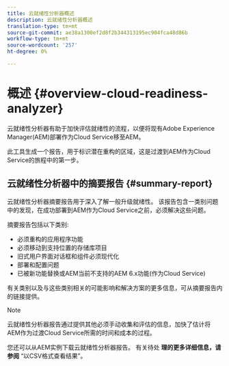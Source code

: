 ```yaml
---
title: 云就绪性分析器概述
description: 云就绪性分析器概述
translation-type: tm+mt
source-git-commit: ae38a1300ef2d8f2b344313195ec904fca48d86b
workflow-type: tm+mt
source-wordcount: '257'
ht-degree: 0%

---
```



# 概述 {#overview-cloud-readiness-analyzer}

云就绪性分析器有助于加快评估就绪性的流程，以便将现有Adobe Experience Manager(AEM)部署作为Cloud Service移至AEM。

此工具生成一个报告，用于标识潜在重构的区域，这是过渡到AEM作为Cloud Service的旅程中的第一步。

## 云就绪性分析器中的摘要报告 {#summary-report}

云就绪性分析器摘要报告用于深入了解一般升级就绪性。 该报告包含一类别问题中的发现，在成功部署到AEM作为Cloud Service之前，必须解决这些问题。

摘要报告包括以下类别:

* 必须重构的应用程序功能
* 必须移动到支持位置的存储库项目
* 旧式用户界面对话框和组件必须现代化
* 部署和配置问题
* 已被新功能替换或AEM当前不支持的AEM 6.x功能(作为Cloud Service)

有关类别以及与这些类别相关的可能影响和解决方案的更多信息，可从摘要报告内的链接提供。

>[!NOTE]
>云就绪性分析器报告通过提供其他必须手动收集和评估的信息，加快了估计将AEM作为过渡Cloud Service所需的时间和成本的过程。

您还可以从AEM实例下载云就绪性分析器报告。 有关待处 **理的更多详细信息，请参阅** “以CSV格式查看结果”。